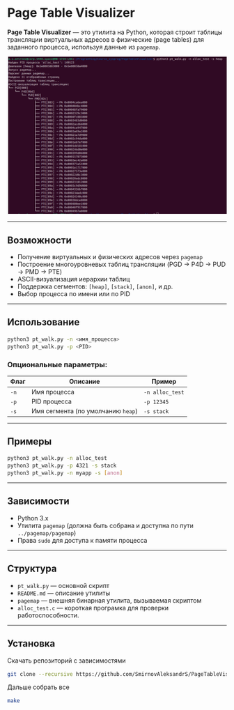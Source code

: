 
# Page Table Visualizer

**Page Table Visualizer** — это утилита на Python, которая строит таблицы трансляции виртуальных адресов в физические (page tables) для заданного процесса, используя данные из `pagemap`.

![alt text](image.png)

---

## Возможности

- Получение виртуальных и физических адресов через `pagemap`
- Построение многоуровневых таблиц трансляции (PGD → P4D → PUD → PMD → PTE)
- ASCII-визуализация иерархии таблиц
- Поддержка сегментов: `[heap]`, `[stack]`, `[anon]`, и др.
- Выбор процесса по имени или по PID

---

## Использование

```bash
python3 pt_walk.py -n <имя_процесса>
python3 pt_walk.py -p <PID>
```

### Опциональные параметры:

| Флаг        | Описание                          | Пример                  |
|-------------|-----------------------------------|-------------------------|
| `-n`        | Имя процесса                      | `-n alloc_test`         |
| `-p`        | PID процесса                      | `-p 12345`              |
| `-s`        | Имя сегмента (по умолчанию `heap`)| `-s stack`              |

---

## Примеры

```bash
python3 pt_walk.py -n alloc_test
python3 pt_walk.py -p 4321 -s stack
python3 pt_walk.py -n myapp -s [anon]
```

---

## Зависимости

- Python 3.x
- Утилита `pagemap` (должна быть собрана и доступна по пути `../pagemap/pagemap`)
- Права `sudo` для доступа к памяти процесса

---

## Структура

- `pt_walk.py` — основной скрипт
- `README.md` — описание утилиты
- `pagemap` — внешняя бинарная утилита, вызываемая скриптом
- `alloc_test.c` — короткая програмка для проверки работоспособности.

---

## Установка

Скачать репозиторий с зависимостями
```bash
git clone --recursive https://github.com/SmirnovAleksandrS/PageTableVisualizer.git
```

Дальше собрать все

```bash
make
```